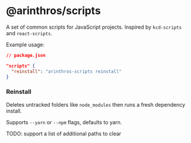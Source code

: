 # @arinthros/scripts

A set of common scripts for JavaScript projects. Inspired by `kcd-scripts` and `react-scripts`.

Example usage:

```json
// package.json

"scripts" {
  "reinstall": "arinthros-scripts reinstall"
}
```

### Reinstall

Deletes untracked folders like `node_modules` then runs a fresh dependency install.

Supports `--yarn` or `--npm` flags, defaults to yarn.

TODO: support a list of additional paths to clear